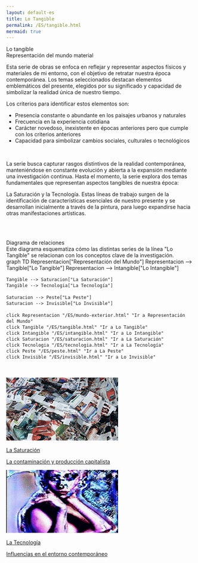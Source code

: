 ```yaml
---
layout: default-es
title: Lo Tangible
permalink: /ES/tangible.html
mermaid: true
---
```


<div class="titulo">Lo tangible</div>

<div class="subtitulo">Representación del mundo material</div>

<p class="parrafo">
Esta serie de obras se enfoca en reflejar y representar aspectos físicos y materiales de mi entorno, con el objetivo de retratar nuestra época contemporánea. Los temas seleccionados destacan elementos emblemáticos del presente, elegidos por su significado y capacidad de simbolizar la realidad única de nuestro tiempo.
</p>

<p class="parrafo">
Los criterios para identificar estos elementos son:
</p>

<ul class="parrafo">
    <li>Presencia constante o abundante en los paisajes urbanos y naturales</li>
    <li>Frecuencia en la experiencia cotidiana</li>
    <li>Carácter novedoso, inexistente en épocas anteriores pero que cumple con los criterios anteriores</li>
    <li>Capacidad para simbolizar cambios sociales, culturales o tecnológicos</li>
</ul>

<br>
<p class="parrafo">
La serie busca capturar rasgos distintivos de la realidad contemporánea, manteniéndose en constante evolución y abierta a la expansión mediante una investigación continua. Hasta el momento, la serie explora dos temas fundamentales que representan aspectos tangibles de nuestra época:
</p>

<p class="parrafo">
La Saturación y la Tecnología. Estas líneas de trabajo surgen de la identificación de características esenciales de nuestro presente y se desarrollan inicialmente a través de la pintura, para luego expandirse hacia otras manifestaciones artísticas.
</p>

<br><br>
<!-- Diagrama Mermaid -->
<div class="subtitulo">Diagrama de relaciones</div>
<div class="parrafo">
Este diagrama esquematiza cómo las distintas series de la línea "Lo Tangible" se relacionan con los conceptos clave de la investigación.
</div>

<div class="mermaid">
graph TD
    Representacion["Representación del Mundo"]
    Representacion --> Tangible["Lo Tangible"]
    Representacion --> Intangible["Lo Intangible"]

    Tangible --> Saturacion["La Saturación"]
    Tangible --> Tecnologia["La Tecnología"]

    Saturacion --> Peste["La Peste"]
    Saturacion --> Invisible["Lo Invisible"]

    click Representacion "/ES/mundo-exterior.html" "Ir a Representación del Mundo"
    click Tangible "/ES/tangible.html" "Ir a Lo Tangible"
    click Intangible "/ES/intangible.html" "Ir a Lo Intangible"
    click Saturacion "/ES/saturacion.html" "Ir a La Saturación"
    click Tecnologia "/ES/tecnologia.html" "Ir a La Tecnología"
    click Peste "/ES/peste.html" "Ir a La Peste"
    click Invisible "/ES/invisible.html" "Ir a Lo Invisible"
</div>
<br><br>
<!-- botones -->

<div class="button-container">
    <a href="/ES/saturacion.html" class="fancy-button">
        <div class="button-content">
            <img src="/assets/img/animacion-boton-la-saturacion.gif" alt="La Saturación">
            <p class="title">La Saturación</p>
            <p class="subtitle">La contaminación y producción capitalista</p>
        </div>
    </a>
    <a href="/ES/tecnologia.html" class="fancy-button">
        <div class="button-content">
            <img src="/assets/img/animacion-boton-la-tecnologia.gif" alt="La Tecnología">
            <p class="title">La Tecnología</p>
            <p class="subtitle">Influencias en el entorno contemporáneo</p>
        </div>
    </a>
</div>
